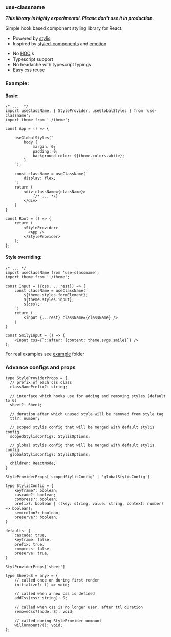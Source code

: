 ### use-classname

***This library is highly experimental. Please don't use it in production.***

Simple hook based component styling library for React. 

- Powered by [stylis](https://www.npmjs.com/package/stylis) 
- Inspired by [styled-components](https://www.npmjs.com/package/styled-components) and [emotion](https://www.npmjs.com/package/emotion)
+ No [HOC](https://reactjs.org/docs/higher-order-components.html):s
+ Typescript support 
+ No headache with typescript typings
+ Easy css reuse

### Example:
#### Basic:
```
/* ...  */
import useClassName, { StyleProvider, useGlobalStyles } from 'use-classname';
import theme from './theme';

const App = () => {
    
    useGlobalStyles(´
        body {
            margin: 0;
            padding: 0;
            background-color: ${theme.colors.white};
        }
    ´);
    
    const className = useClassName(´
        display: flex;
    ´)
    return (
        <div className={className}>
            {/* ... */}
        </div>
    )
}

const Root = () => {
    return (
        <StyleProvider>
          <App />
        </StyleProvider>
    );
};
```

#### Style overriding:
```
/* ... */
import useClassName from 'use-classname';
import theme from './theme';

const Input = ({css, ...rest}) => {
    const className = useClassName(´
        ${theme.styles.formElement};
        ${theme.styles.input};
        ${css};
    ´)
    return (
        <input {...rest} className={className} />
    )
}

const SmilyInput = () => (
    <Input css={`::after: {content: theme.svgs.smile}`} />
);
```
For real examples see [example](https://github.com/jEnbuska/use-classname/tree/master/example) folder

### Advance configs and props

```
type StyleProviderProps = {
  // prefix of each css class
  classNamePrefix?: string; 
  
  // interface which hooks use for adding and removing styles (default to 0)
  sheet?: Sheet; 
  
  // duration after which unused style will be removed from style tag
  ttl?: number; 
  
  // scoped stylis config that will be merged with default stylis config
  scopedStylisConfig?: StylisOptions; 
  
  // global stylis config that will be merged with default stylis config
  globalStylisConfig?: StylisOptions; 
  
  children: ReactNode;
}
```

```
StyleProviderProps['scopedStylisConfig' | 'globalStylisConfig']

type StylisConfig = {
    keyframe?: boolean;
    cascade?: boolean;
    compress?: boolean;
    prefix?: boolean | ((key: string, value: string, context: number) => boolean);
    semicolon?: boolean;
    preserve?: boolean;
}

defaults: {
    cascade: true,
    keyframe: false,
    prefix: true,
    compress: false,
    preserve: true,
}
```

```
StylProviderProps['sheet']

type Sheet<S = any> = {
    // called once on during first render
    initialize?: () => void;
    
    // called when a new css is defined
    addCss(css: string): S; 
    
    // called when css is no longer user, after ttl duration
    removeCss?(node: S): void; 
    
    // called during StyleProvider unmount
    willUnmount?(): void; 
};
```
